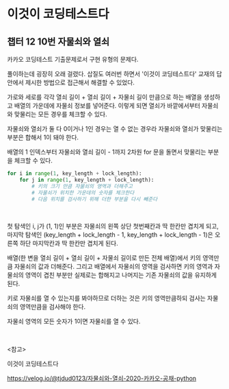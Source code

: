 # 이것이 코딩테스트다

## 챕터 12 10번 자물쇠와 열쇠

카카오 코딩테스트 기출문제로서 구현 유형의 문제다.

풀이하는데 굉장히 오래 걸렸다. 삽질도 여러번 하면서 '이것이 코딩테스트다' 교재의 답안에서 제시한 방법으로 접근해서 해결할 수 있었다.

가로와 세로를 각각 열쇠 길이 + 열쇠 길이 + 자물쇠 길이 만큼으로 하는 배열을 생성하고 배열의 가운데에 자물쇠 정보를 넣어준다. 이렇게 되면 열쇠가 바깥에서부터 자물쇠와 맞물리는 모든 경우를 체크할 수 있다.

자물쇠와 열쇠가 둘 다 0이거나 1인 경우는 열 수 없는 경우라 자물쇠와 열쇠가 맞물리는 부분은 합해서 1이 돼야 한다.

배열의 1 인덱스부터 자물쇠와 열쇠 길이 - 1까지 2차원 for 문을 돌면서 맞물리는 부분을 체크할 수 있다.

```python
for i in range(1, key_length + lock_length):
    for j in range(1, key_length + lock_length):
        # 키의 크기 만큼 자물쇠의 영역과 더해주고
        # 자물쇠가 위치한 가운데의 숫자를 체크한다
        # 다음 위치를 검사하기 위해 더한 부분을 다시 빼준다
```

<br>

첫 탐색인 i, j가 (1, 1)인 부분은 자물쇠의 왼쪽 상단 첫번째칸과 딱 한칸만 겹치게 되고, 마지막 탐색인 (key_length + lock_length - 1, key_length + lock_length - 1)은 오른쪽 하단 마지막칸과 딱 한칸만 겹치게 된다.

배열(한 변을 열쇠 길이 + 열쇠 길이 + 자물쇠 길이로 만든 전체 배열)에서 키의 영역만큼 자물쇠의 값과 더해준다. 그리고 배열에서 자물쇠의 영역을 검사하면 키의 영역과 자물쇠의 영역이 겹친 부분만 실제로는 합해지고 나머지는 기존 자물쇠의 값을 유지하게 된다.

키로 자물쇠를 열 수 있는지를 봐야하므로 더하는 것은 키의 영역만큼하되 검사는 자물쇠의 영역만큼을 검사해야 한다.

자물쇠 영역의 모든 숫자가 1이면 자물쇠를 열 수 있다.

<br>

<참고>

이것이 코딩테스트다

https://velog.io/@tjdud0123/자물쇠와-열쇠-2020-카카오-공채-python

